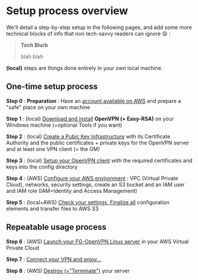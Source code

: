 # Setup process overview

We'll detail a step-by-step setup in the following pages, and add some more technical blocks of info that non tech-savvy readers can ignore 😝 :

> **Tech Blurb**
>
> blah blah



**\(local\)** steps are things done entirely in your own local machine.



## One-time setup process

**Step 0** : **Preparation** : Have an [account available on AWS](../proposed-solution/amazon-web-services.md#how-to-create-an-aws-account) and prepare a "safe" place on your own machine

**Step 1** : \(local\) [Download and install](step-1-install-openvpn-+-easy-rsa-2.md) **OpenVPN \(+ Easy-RSA\)** on your Windows machine \(+optional Tools if you want\)

**Step 2** : \(local\) [Create a Pubic Key Infrastructure](step-2-create-your-pki.md) with its Certificate Authority and the public certificates + private keys for the OpenVPN server and at least one VPN client \(= the GM\)

**Step 3** : \(local\) [Setup your OpenVPN client](step-3-prepare-your-openvpn-connection.md) with the required certificates and keys into the config directory

**Step 4** : \(AWS\) [Configure your AWS environment](step-4-configure-your-aws-environment.md) : VPC \(Virtual Private Cloud\), networks, security settings, create an S3 bucket and an IAM user and IAM role \(IAM=Identity and Access Management\)

**Step 5** : \(local+AWS\) [Check your settings, Finalize all](step-5-check-finalize-transfer-files-to-s3.md) configuration elements and transfer files to AWS S3



## Repeatable usage process

**Step 6** : \(AWS\) [Launch your FG-OpenVPN Linux server](step-6-launch-time.md) in your AWS Virtual Private Cloud

**Step 7** : [Connect your VPN and enjoy...](step-7-connect-and-enjoy.md)

**Step 8** : \(AWS\) [Destroy \(="Terminate"\)](step-8-destroy-terminate-after-use.md) your server

